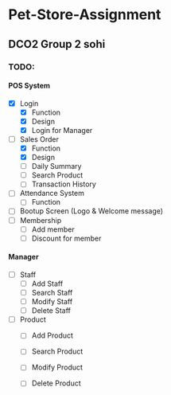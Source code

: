 # Pet-Store-Assignment
## DCO2 Group 2 sohi

### TODO:
#### POS System
- [x] Login
  - [x] Function
  - [x] Design
  - [x] Login for Manager
- [ ] Sales Order
  - [x] Function
  - [x] Design
  - [ ] Daily Summary
  - [ ] Search Product
  - [ ] Transaction History
- [ ] Attendance System
  - [ ] Function
- [ ] Bootup Screen (Logo & Welcome message)
- [ ] Membership
  - [ ] Add member
  - [ ] Discount for member

#### Manager
- [ ] Staff
  - [ ] Add Staff
  - [ ] Search Staff
  - [ ] Modify Staff
  - [ ] Delete Staff
- [ ] Product
  - [ ] Add Product
  - [ ] Search Product
  - [ ] Modify Product
  - [ ] Delete Product
  


